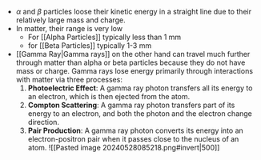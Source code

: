 - $\alpha$ and $\beta$ particles loose their kinetic energy in a straight line due to their relatively large mass and charge.
- In matter, their range is very low
	- For [[Alpha Particles]] typically less than 1 mm
	- for [[Beta Particles]] typically 1-3 mm
- [[Gamma Ray|Gamma rays]] on the other hand can travel much further through matter than alpha or beta particles because they do not have mass or charge. Gamma rays lose energy primarily through interactions with matter via three processes:
	1. **Photoelectric Effect**: A gamma ray photon transfers all its energy to an electron, which is then ejected from the atom.
	2. **Compton Scattering**: A gamma ray photon transfers part of its energy to an electron, and both the photon and the electron change direction.
	3. **Pair Production**: A gamma ray photon converts its energy into an electron-positron pair when it passes close to the nucleus of an atom.
![[Pasted image 20240528085218.png#invert|500]]